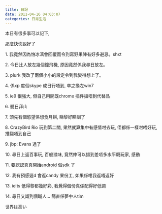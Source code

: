 ```yaml
---
title: 日記
date: 2011-04-16 04:03:07
categories: 日常生活
---
```


本日有很多事可以記下,

那麼快快說好了

1\. 我竟然因為怕冰漓會回覆而令到寫野果陣有好多避忌。shxt

2\. 今日比人放左幾個鐘飛機, 原因竟然係我尋日放左。

3\. plurk 我改了兩個小小的設定令到我變得想上了。

4\. 係xp 度個skype 成日行唔到, 卒之換左win7

5\. ie9 很強大, 但自己用開既chrome 插件搵唔到代替品

6\. 聽日拜山

7\. 頭先有個慾望係想食月餅, 睇黎好睇訓了

8\. CrazyBird Rio 玩到第二關, 果然就算集中有感情咁去玩, 佢都係一樣咁唔好玩, 推翻唔到自己

9\. jbp: Evans 過了

10\. 尋日上返百事玩, 百般滋味, 竟然仲可以搵到差唔多水平既玩家, 感動

11\. 要認認真真開始android 個sdk 了

12\. 我有預感遲d 會返candy 果份工, 如果係咁我返唔返好

13\. ielts 低得黎都幾好彩, 我覺得個份真係配得好低調

14\. 尋日又識到個職人... 簡直係夢中人tim

世界は高い